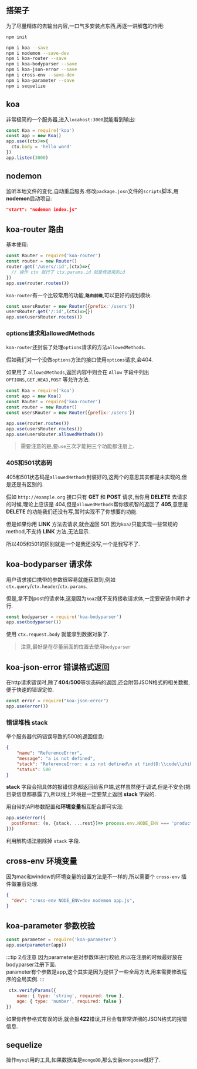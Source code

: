 ## 搭架子

为了尽量精炼的去输出内容,一口气多安装点东西,再逐一讲解**包**的作用:
```sh
npm init
```
```sh
npm i koa --save
npm i nodemon --save-dev
npm i koa-router --save
npm i koa-bodyparser --save
npm i koa-json-error --save
npm i cross-env --save-dev
npm i koa-parameter --save
npm i sequelize
```

## koa
非常极简的一个服务器,进入`locahost:3000`就能看到输出:
```js
const Koa = require('koa')
const app = new Koa()
app.use((ctx)=>{
  ctx.body = 'hello word'
})
app.listen(3000)
```

## nodemon
监听本地文件的变化,自动重启服务.修改`package.josn`文件的`scripts`脚本,用**nodemon**启动项目:
```json
"start": "nodemon index.js"
```

## koa-router 路由

基本使用:
```js
const Router = require('koa-router')
const router = new Router()
router.get('/users/:id',(ctx)=>{
  // 操作 ctx 就行了 ctx.params.id 就是传进来的id
})
app.use(router.routes())
```

`koa-router`有一个比较常用的功能,**`路由前缀`**,可以更好的规划模块.
```js
const usersRouter = new Router({prefix:'/users'})
usersRouter.get('/:id',(ctx)=>{})
app.use(usersRouter.routes())
```

### options请求和allowedMethods

`koa-router`还封装了处理`options`请求的方法`allowedMethods`.

假如我们对一个没做`options`方法的接口使用`options`请求,会404.

如果用了 `allowedMethods`,返回内容中则会在 `Allow` 字段中列出 `OPTIONS,GET,HEAD,POST` 等允许方法.
```js
const Koa = require('koa')
const app = new Koa()
const Router = require('koa-router')
const router = new Router()
const usersRouter = new Router({prefix:'/users'})

app.use(router.routes())
app.use(usersRouter.routes())
app.use(usersRouter.allowedMethods())
```
> 需要注意的是,要`use`三次才能把三个功能都注册上.

### 405和501状态码

405和501状态码是`allowedMethods`封装好的,这两个的意思其实都是未实现的,但是还是有区别的.

假如 `http://example.org` 接口只有 **GET** 和 **POST** 请求,当你用 **DELETE** 去请求的时候,理论上应该是 404,但是`allowedMethods`帮你很机智的返回了 **405**,意思是 **DELETE** 的功能我们还没有写,暂时实现不了你想要的功能.

但是如果你用 **LINK** 方法去请求,就会返回 501.因为`koa2`只能实现一些常规的method,不支持 **LINK** 方法,无法显示.

所以405和501的区别就是一个是我还没写,一个是我写不了.

## koa-bodyparser 请求体

用户请求接口携带的参数很容易就能获取到,例如`ctx.query`/`ctx.header`/`ctx.params`.

但是,拿不到post的请求体,这是因为`koa2`就不支持接收请求体,一定要安装中间件才行.
```js
const bodyparser = require('koa-bodyparser')
app.use(bodyparser())
```
使用 `ctx.request.body` 就能拿到数据对象了.
> 注意,最好是在尽量前面的位置去使用`bodyparser`

## koa-json-error 错误格式返回

在http请求错误时,除了**404**/**500**等状态码的返回,还会附带JSON格式的相关数据,便于快速的错误定位.
```js
const error = require("koa-json-error")
app.use(error())
```

### 错误堆栈 stack

举个服务器代码错误导致的500的返回信息:
```json
{
    "name": "ReferenceError",
    "message": "a is not defined",
    "stack": "ReferenceError: a is not defined\n at find(D:\\code\\zhihu\\app..)",
    "status": 500
}
```
**stack** 字段会把具体的报错信息都返回给客户端,这样虽然便于调试,但是不安全(把目录信息都暴露了),所以线上环境是一定要禁止返回 **stack** 字段的.

用自带的API参数配置和**环境变量**相互配合即可实现:
```js
app.use(error({
  postFormat: (e, {stack, ...rest})=> process.env.NODE_ENV === 'production' ? rest : { stack, ...rest }
}))
```
利用解构语法剔除掉 `stack` 字段.

## cross-env 环境变量

因为mac和window的环境变量的设置方法是不一样的,所以需要个 `cross-env` 插件做兼容处理.
```json
{
  "dev": "cross-env NODE_ENV=dev nodemon app.js",
}
```

## koa-parameter 参数校验
```js
const parameter = require('koa-parameter')
app.use(parameter(app))
```
:::tip 2点注意
因为parameter是对参数体进行校验,所以在注册的时候最好放在bodyparser注册下面.  
parameter有个参数是app,这个其实是因为提供了一些全局方法,用来需要修改程序的全局实例.
:::
```js
 ctx.verifyParams({
    name: { type: 'string', required: true },
    age: { type: 'number', required: false }
})
```
如果你传参格式有误的话,就会报**422**错误,并且会有非常详细的JSON格式的报错信息.

## sequelize

操作`mysql`用的工具,如果数据库是`mongoDB`,那么安装`mongoose`就好了.





